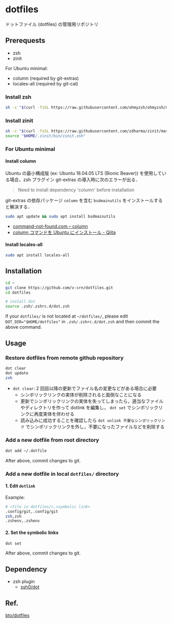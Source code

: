 # dotfiles

ドットファイル (dotfiles) の管理用リポジトリ

## Prerequests

- zsh
- zinit

For Ubuntu minimal:

- column (required by git-extras)
- locales-all (required by git-cal)

### Install zsh

```sh
sh -c "$(curl -fsSL https://raw.githubusercontent.com/ohmyzsh/ohmyzsh/master/tools/install.sh)"
```

### Install zinit

```sh
sh -c "$(curl -fsSL https://raw.githubusercontent.com/zdharma/zinit/master/doc/install.sh)"
source "$HOME/.zinit/bin/zinit.zsh"
```

### For Ubuntu minimal

#### Install column

Ubuntu の最小構成版 (ex: Ubuntu 18.04.05 LTS (Bionic Beaver)) を使用している場合，zsh プラグイン git-extras の導入時に次のエラーが出る．

> Need to install dependency 'column' before installation

git-extras の依存パッケージ `column` を含む `bsdmainutils` をインストールすると解決する．

```sh
sudo apt update && sudo apt install bsdmainutils
```

- [command-not-found.com – column](https://command-not-found.com/column)
- [column コマンドを Ubuntu にインストール - Qiita](https://qiita.com/suzuki-navi/items/d9228fc776a571ef16c9)

#### Install locales-all

```sh
sudo apt install locales-all
```

## Installation

```sh
cd ~
git clone https://github.com/v-crn/dotfiles.git
cd dotfiles

# install dot
source .zsh/.zshrc.d/dot.zsh
```

If your `dotfiles/` is not located at `~/dotfiles/`, please edit `DOT_DIR="$HOME/dotfiles"` in `.zsh/.zshrc.d/dot.zsh` and then commit the above command.

## Usage

### Restore dotfiles from remote github repository

```sh
dot clear
dot update
zsh
```

- `dot clear`: 2 回目以降の更新でファイル名の変更などがある場合に必要
  - シンボリックリンクの実体が削除されると面倒なことになる
  - 更新でシンボリックリンクの実体を失ってしまったら，適当なファイルやディレクトリを作って dotlink を編集し， `dot set` でシンボリックリンクに再度実体を伴わせる
  - 読み込みに成功することを確認したら `dot unlink 不要なシンボリックリンク` でシンボリックリンクを外し，不要になったファイルなどを削除する

### Add a new dotfile from root directory

```sh
dot add ~/.dotfile
```

After above, commit changes to git.

### Add a new dotfile in local `dotfiles/` directory

#### 1. Edit `dotlink`

Example:

```sh
# <file in dotfiles/>,<symbolic link>
.config/git,.config/git
zsh,zsh
.zshenv,.zshenv
```

#### 2. Set the symbolic links

```sh
dot set
```

After above, commit changes to git.

## Dependency

- zsh plugin
  - [ssh0/dot](https://github.com/ssh0/dot)

## Ref.

[bto/dotfiles](https://github.com/bto/dotfiles)
